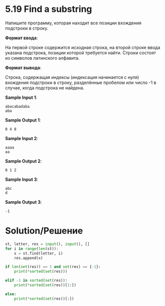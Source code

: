 # 5.19 Find a substring
Напишите программу, которая находит все позиции вхождения подстроки в строку.

**Формат ввода**:

На первой строке содержится исходная строка, на второй строке ввода указана подстрока, позиции которой требуется найти. Строки состоят из символов латинского алфавита.

**Формат вывода**:

Строка, содержащая индексы (индексация начинается с нуля) вхождения подстроки в строку, разделённые пробелом или число -1 в случае, когда подстрока не найдена.

**Sample Input 1**:

```
abacabadaba
aba
```

**Sample Output 1**:

`0 4 8`

**Sample Input 2**:

```
aaaa
aa
```

**Sample Output 2**:

`0 1 2`

**Sample Input 3**:

```
abc
d
```

**Sample Output 3**:

`-1`

# Solution/Решение

```python
st, letter, res = input(), input(), []
for i in range(len(st)):
    x = st.find(letter, i)
    res.append(x)

if len(set(res)) == 1 and set(res) == {-1}:
    print(*sorted(set(res)))

elif -1 in sorted(set(res)):
    print(*sorted(set(res))[1:])

else:
    print(*sorted(set(res))[:])
```
